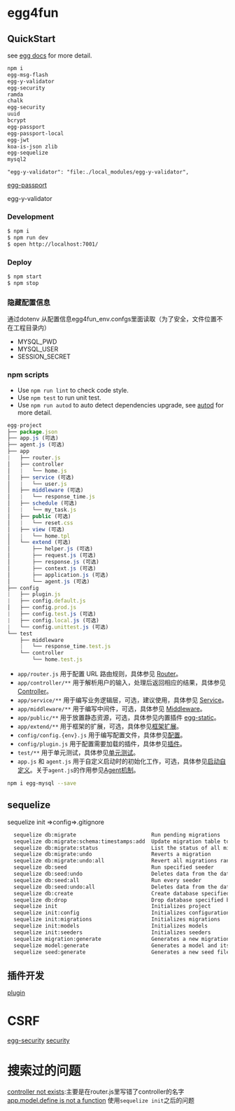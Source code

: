 # egg4fun



## QuickStart

<!-- add docs here for user -->

see [egg docs][egg] for more detail.

```bash
npm i 
egg-msg-flash 
egg-y-validator 
egg-security 
ramda 
chalk
egg-security
uuid
bcrypt
egg-passport
egg-passport-local
egg-jwt
koa-is-json zlib
egg-sequelize 
mysql2
```

`"egg-y-validator": "file:./local_modules/egg-y-validator",`

[egg-passport](https://github.com/eggjs/egg-passport)

egg-y-validator

### Development

```bash
$ npm i
$ npm run dev
$ open http://localhost:7001/
```

### Deploy

```bash
$ npm start
$ npm stop
```


### 隐藏配置信息
通过dotenv 从配置信息egg4fun_env.confgs里面读取（为了安全，文件位置不在工程目录内）

- MYSQL_PWD
- MYSQL_USER
- SESSION_SECRET



### npm scripts

- Use `npm run lint` to check code style.
- Use `npm test` to run unit test.
- Use `npm run autod` to auto detect dependencies upgrade, see [autod](https://www.npmjs.com/package/autod) for more detail.


[egg]: https://eggjs.org


```js
egg-project
├── package.json
├── app.js (可选)
├── agent.js (可选)
├── app
|   ├── router.js 
│   ├── controller 
│   |   └── home.js
│   ├── service (可选)
│   |   └── user.js
│   ├── middleware (可选)
│   |   └── response_time.js
│   ├── schedule (可选)
│   |   └── my_task.js
│   ├── public (可选)
│   |   └── reset.css
│   ├── view (可选)
│   |   └── home.tpl
│   └── extend (可选)
│       ├── helper.js (可选)
│       ├── request.js (可选)
│       ├── response.js (可选)
│       ├── context.js (可选)
│       ├── application.js (可选)
│       └── agent.js (可选)
├── config
|   ├── plugin.js
|   ├── config.default.js
│   ├── config.prod.js
|   ├── config.test.js (可选)
|   ├── config.local.js (可选)
|   └── config.unittest.js (可选)
└── test
    ├── middleware
    |   └── response_time.test.js
    └── controller
        └── home.test.js
```

<ul>
<li><code>app/router.js</code> 用于配置 URL 路由规则，具体参见 <a href="https://eggjs.org/zh-cn/basics/router.html">Router</a>。</li>
<li><code>app/controller/**</code> 用于解析用户的输入，处理后返回相应的结果，具体参见 <a href="https://eggjs.org/zh-cn/basics/controller.html">Controller</a>。</li>
<li><code>app/service/**</code> 用于编写业务逻辑层，可选，建议使用，具体参见 <a href="https://eggjs.org/zh-cn/basics/service.html">Service</a>。</li>
<li><code>app/middleware/**</code> 用于编写中间件，可选，具体参见 <a href="https://eggjs.org/zh-cn/basics/middleware.html">Middleware</a>。</li>
<li><code>app/public/**</code> 用于放置静态资源，可选，具体参见内置插件 <a href="https://github.com/eggjs/egg-static" target="_blank" rel="noopener">egg-static</a>。</li>
<li><code>app/extend/**</code> 用于框架的扩展，可选，具体参见<a href="https://eggjs.org/zh-cn/basics/extend.html">框架扩展</a>。</li>
<li><code>config/config.{env}.js</code> 用于编写配置文件，具体参见<a href="https://eggjs.org/zh-cn/basics/config.html">配置</a>。</li>
<li><code>config/plugin.js</code> 用于配置需要加载的插件，具体参见<a href="https://eggjs.org/zh-cn/basics/plugin.html">插件</a>。</li>
<li><code>test/**</code> 用于单元测试，具体参见<a href="https://eggjs.org/zh-cn/core/unittest.html">单元测试</a>。</li>
<li><code>app.js</code> 和 <code>agent.js</code> 用于自定义启动时的初始化工作，可选，具体参见<a href="https://eggjs.org/zh-cn/basics/app-start.html">启动自定义</a>。关于<code>agent.js</code>的作用参见<a href="https://eggjs.org/zh-cn/core/cluster-and-ipc.html#agent-%E6%9C%BA%E5%88%B6">Agent机制</a>。</li>
</ul>

```bash
npm i egg-mysql --save
```

## sequelize

sequelize init =>config=>.gitignore 

```bash
  sequelize db:migrate                        Run pending migrations
  sequelize db:migrate:schema:timestamps:add  Update migration table to have timestamps
  sequelize db:migrate:status                 List the status of all migrations
  sequelize db:migrate:undo                   Reverts a migration
  sequelize db:migrate:undo:all               Revert all migrations ran
  sequelize db:seed                           Run specified seeder
  sequelize db:seed:undo                      Deletes data from the database
  sequelize db:seed:all                       Run every seeder
  sequelize db:seed:undo:all                  Deletes data from the database
  sequelize db:create                         Create database specified by configuration
  sequelize db:drop                           Drop database specified by configuration
  sequelize init                              Initializes project
  sequelize init:config                       Initializes configuration
  sequelize init:migrations                   Initializes migrations
  sequelize init:models                       Initializes models
  sequelize init:seeders                      Initializes seeders
  sequelize migration:generate                Generates a new migration file[aliases: migration:create]  
  sequelize model:generate                    Generates a model and its migration[aliases: model:create]  
  sequelize seed:generate                     Generates a new seed file
```

## 插件开发

[plugin](https://eggjs.org/zh-cn/advanced/plugin.html)

# CSRF
[egg-security](https://eggjs.org/zh-cn/basics/middleware.html)
[security](https://eggjs.org/zh-cn/core/security.html)





# 搜索过的问题

[controller not exists](https://github.com/eggjs/egg/issues/2350):主要是在router.js里写错了controller的名字
[app.model.define is not a function](https://github.com/eggjs/egg/issues/3306) 使用`sequelize init`之后的问题

